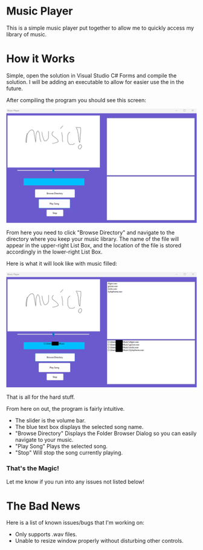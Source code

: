 # Music Player

This is a simple music player put together to allow me to quickly access my library of music. 

# How it Works

Simple, open the solution in Visual Studio C# Forms and compile the solution. I will be adding an executable to allow for easier use the in the future.

After compiling the program you should see this screen:

![This is an Image](https://github.com/Codeglizzy/music-player/blob/main/SoundTest/interface.png?raw=true)

   
From here you need to click "Browse Directory" and navigate to the directory where you keep your music library. The name of the file will appear in the upper-right List Box, and the location of the file is stored accordingly in the lower-right List Box.

Here is what it will look like with music filled:

![This is another image](https://github.com/Codeglizzy/music-player/blob/main/SoundTest/filled_Interface.png?raw=true)

That is all for the hard stuff. 

From here on out, the program is fairly intuitive. 

* The slider is the volume bar.
* The blue text box displays the selected song name.
* "Browse Directory" Displays the Folder Browser Dialog so you can easily navigate to your music.
* "Play Song" Plays the selected song.
* "Stop" Will stop the song currently playing.

### That's the Magic!

Let me know if you run into any issues not listed below!


# The Bad News

Here is a list of known issues/bugs that I'm working on:
* Only supports .wav files.
* Unable to resize window properly without disturbing other controls.


